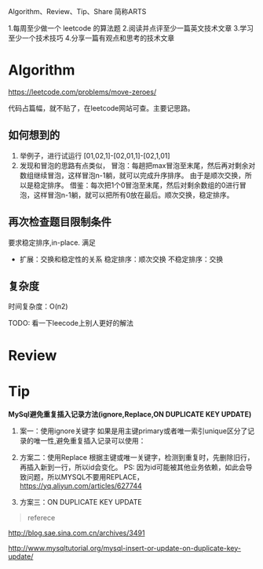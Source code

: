 Algorithm、Review、Tip、Share 简称ARTS

1.每周至少做一个 leetcode 的算法题
2.阅读并点评至少一篇英文技术文章
3.学习至少一个技术技巧
4.分享一篇有观点和思考的技术文章

# Algorithm
https://leetcode.com/problems/move-zeroes/

代码占篇幅，就不贴了，在leetcode网站可查。主要记思路。

## 如何想到的
1. 举例子，进行试运行 [01,02,1]-[02,01,1]-[02,1,01]
2. 发现和冒泡的思路有点类似，
冒泡：每趟把max冒泡至末尾，然后再对剩余对数组继续冒泡，这样冒泡n-1躺，就可以完成升序排序。  由于是顺次交换，所以是稳定排序。
借鉴：每次把1个0冒泡至末尾，然后对剩余数组的0进行冒泡，这样冒泡n-1躺，就可以把所有0放在最后。顺次交换，稳定排序。

## 再次检查题目限制条件
要求稳定排序,in-place. 满足

* 扩展：交换和稳定性的关系
稳定排序：顺次交换
不稳定排序：交换

## 复杂度
时间复杂度：O(n2)

TODO: 看一下leecode上别人更好的解法

# Review


# Tip
**MySql避免重复插入记录方法(ignore,Replace,ON DUPLICATE KEY UPDATE)**

1. 案一：使用ignore关键字
如果是用主键primary或者唯一索引unique区分了记录的唯一性,避免重复插入记录可以使用：


2. 方案二：使用Replace
根据主键或唯一关键字，检测到重复时，先删除旧行，再插入新到一行，所以id会变化。
PS: 因为id可能被其他业务依赖，如此会导致问题，所以MYSQL不要用REPLACE，https://yq.aliyun.com/articles/627744

3. 方案三：ON DUPLICATE KEY UPDATE

> referece

http://blog.sae.sina.com.cn/archives/3491

http://www.mysqltutorial.org/mysql-insert-or-update-on-duplicate-key-update/

